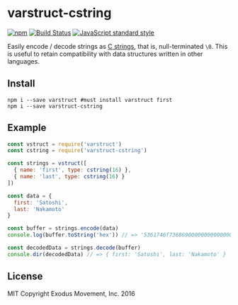 varstruct-cstring
=================

[![npm](https://img.shields.io/npm/v/varstruct-cstring.svg?style=flat-square)](https://www.npmjs.com/package/varstruct-cstring)
[![Build Status](https://img.shields.io/github/workflow/status/ExodusMovement/varstruct-cstring/CI/master?style=flat-square)](https://github.com/ExodusMovement/varstruct-cstring/actions?query=branch%3Amaster)
[![JavaScript standard style](https://img.shields.io/badge/code%20style-standard-brightgreen.svg?style=flat-square)](http://standardjs.com)

Easily encode / decode strings as [C strings](https://en.wikibooks.org/wiki/C_Programming/Strings), that is, null-terminated `\0`.
This is useful to retain compatibility with data structures written in other languages.


Install
-------

    npm i --save varstruct #must install varstruct first
    npm i --save varstruct-cstring


Example
-------

```js
const vstruct = require('varstruct')
const cstring = require('varstruct-cstring')

const strings = vstruct([
  { name: 'first', type: cstring(16) },
  { name: 'last', type: cstring(16) }
])

const data = {
  first: 'Satoshi',
  last: 'Nakamoto'
}

const buffer = strings.encode(data)
console.log(buffer.toString('hex')) // => '5361746f7368690000000000000000004e616b616d6f746f0000000000000000'

const decodedData = strings.decode(buffer)
console.dir(decodedData) // => { first: 'Satoshi', last: 'Nakamoto' }
```


License
-------

MIT Copyright Exodus Movement, Inc. 2016
